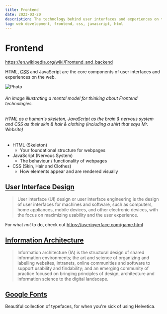 ```yaml
---
title: Frontend
date: 2023-03-20
description: The technology behind user interfaces and experiences on the web
tag: web development, frontend, css, javascript, html
---
```


# Frontend

https://en.wikipedia.org/wiki/Frontend_and_backend

HTML, [CSS](/resource-library/css) and JavaScript are the core components of user interfaces and experiences on the web.

![Photo](/images/html-js-css.jpeg)

###### An image illustrating a mental model for thinking about Frontend technologies.

###### HTML as a human's skeleton, JavaScript as the brain & nervous system and CSS as their skin & hair & clothing (including a shirt that says Mr. Website)

- HTML (Skeleton)
  - Your foundational structure for webpages
- JavaScript (Nervous System)
  - The behaviour / functionality of webpages
- CSS (Skin, Hair and Clothes)
  - How elements appear and are rendered visually

## [User Interface Design](https://en.wikipedia.org/wiki/User_interface_design)

> User interface (UI) design or user interface engineering is the design of user interfaces for machines and software, such as computers, home appliances, mobile devices, and other electronic devices, with the focus on maximizing usability and the user experience.

For what _not_ to do, check out https://userinyerface.com/game.html

## [Information Architecture](https://en.wikipedia.org/wiki/Information_architecture)

> Information architecture (IA) is the structural design of shared information environments; the art and science of organizing and labelling websites, intranets, online communities and software to support usability and findability; and an emerging community of practice focused on bringing principles of design, architecture and information science to the digital landscape.

## [Google Fonts](https://fonts.google.com/)

Beautiful collection of typefaces, for when you're sick of using Helvetica.

